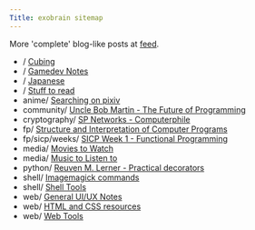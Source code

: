 ```yaml
---
Title: exobrain sitemap
---
```


More 'complete' blog-like posts at [feed](/feed).

* / [Cubing](/cubing/)
* / [Gamedev Notes](/gamedev/)
* / [Japanese](/japanese/)
* / [Stuff to read](/to_read/)
* anime/ [Searching on pixiv](/anime/pixiv/)
* community/ [Uncle Bob Martin - The Future of Programming](/community/future_of_programming/)
* cryptography/ [SP Networks - Computerphile](/cryptography/sp_networks/)
* fp/ [Structure and Interpretation of Computer Programs](/fp/sicp/)
* fp/sicp/weeks/ [SICP Week 1 - Functional Programming](/fp/sicp/weeks/01/)
* media/ [Movies to Watch](/media/to_watch/)
* media/ [Music to Listen to](/media/to_listen_to/)
* python/ [Reuven M. Lerner - Practical decorators](/python/decorators/)
* shell/ [Imagemagick commands](/shell/imagemagick/)
* shell/ [Shell Tools](/shell/tools/)
* web/ [General UI/UX Notes](/web/ui_ux/)
* web/ [HTML and CSS resources](/web/html_resources/)
* web/ [Web Tools](/web/tools/)
